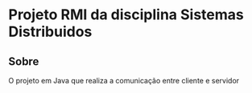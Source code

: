 # Projeto RMI da disciplina Sistemas Distribuidos

## Sobre

O projeto em Java que realiza a comunicação entre cliente e servidor
